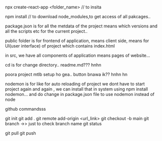 npx create-react-app <folder_name>   // to insita

npm install // to download node_modules,to get access of all pakcages..

package.json is for all the metdata of the project means which versions and all the scripts etc for the current project..


public folder is for frontend of application, means client side, means for UI(user interface) of project which contains index.html

in src, we have all components of application means pages of website...

cd is for change directory..
readme.md??? 
hnhn

poora project mtlb setup ho gea..
button bnawa ik??
hnhn
hn


nodemon is for like for auto reloading of project we dont have to start project again and again , 
we can install that in system using npm install nodemon...
and do change in package.json file to use nodemon instead of node





github commandsss

git init
git add .
git remote add-origin <url_link>
git checkout -b main
git branch ->> just to check branch name
git status

git pull
git push